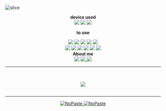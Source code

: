 ![slice](https://capsule-render.vercel.app/api?type=slice&color=auto&height=200&text=Hello👋&fontAlign=70&rotate=13&fontAlignY=25&desc=HuiSeong's%20GitHub&descAlign=70.&descAlignY=44)
</a>
</div>
<div align="center">
  <b>device used</b>
  <br>
  <img src="https://img.shields.io/badge/phone-1428A0?style=for-the-badge&logo=samsung&logoColor=white"/>
  <img src="https://img.shields.io/badge/laptop-A50034?style=for-the-badge&logo=lg&logoColor=white"/>
  <img src="https://img.shields.io/badge/ipad-000000?style=for-the-badge&logo=apple&logoColor=white"/>
 
<b>to use</b>
<div>
<img src="https://img.shields.io/badge/c-A8B9CC?style=for-the-badge&logo=C&logoColor=white"/>
<img src="https://img.shields.io/badge/python-3776AB?style=for-the-badge&logo=python&logoColor=white"/>
<img src="https://img.shields.io/badge/Linux-FCC624?style=for-the-badge&logo=linux&logoColor=white"/>
  <img src="https://img.shields.io/badge/git-F05032?style=for-the-badge&logo=git&logoColor=white"/>
  <img src="https://img.shields.io/badge/arduino-00979D?style=for-the-badge&logo=arduino&logoColor=white"/>
<br>
  
  
  
  
<img src="https://img.shields.io/badge/html5-E34F26?style=for-the-badge&logo=HTML5&logoColor=white"/>
<img src="https://img.shields.io/badge/css3-1572B6?style=for-the-badge&logo=css3&logoColor=white"/>
<img src="https://img.shields.io/badge/oracle-F80000?style=for-the-badge&logo=oracle&logoColor=white"/>
<img src="https://img.shields.io/badge/adobeillustrator-FF9A00?style=for-the-badge&logo=adobeillustrator&logoColor=white"/>
  <img src="https://img.shields.io/badge/adobephotoshop-31A8FF?style=for-the-badge&logo=adobephotoshop&logoColor=white"/>
<img src="https://img.shields.io/badge/figma-F24E1E?style=for-the-badge&logo=Figma&logoColor=white"/>
</div>
  <b>About me</b>
  <br>
  <div>
  <img src="https://img.shields.io/badge/tistory-000000?style=for-the-badge&logo=tistory&logoColor=white"/>
  <a href="https://www.instagram.com/huise0ng/"><img src="https://img.shields.io/badge/instagram-E4405F?style=for-the-badge&logo=instagram&logoColor=white"/>
  <a href="mailto:huiseong2785@naver.com"><img src="https://img.shields.io/badge/huiseong2785@naver.com-03C75A?style=for-the-badge&logo=NAVER&logoColor=white"/>
   
    
    
</div>
    
---
    
    
<br>
<br>
<img src="https://github-readme-stats.vercel.app/api/top-langs/?username=huise0ng&layout=compact"><br><br>
    
---
    
    
[<picture><source media="(prefers-color-scheme: dark)" srcset="https://ghrs.vercel.app/api/pin/?username=huise0ng&repo=algorithm&theme=github_dark"/>
<img alt="NoPaste" src="https://ghrs.vercel.app/api/pin/?username=huise0ng&repo=algorithm">
</picture>](https://github.com/huise0ng/algorithm)
[<picture><source media="(prefers-color-scheme: dark)" srcset="https://ghrs.vercel.app/api/pin/?username=huise0ng&repo=algorithm&theme=github_dark"/>
<img alt="NoPaste" src="https://ghrs.vercel.app/api/pin/?username=huise0ng&repo=arduino">
</picture>](https://github.com/huise0ng/algorithm)
<br/>
    
